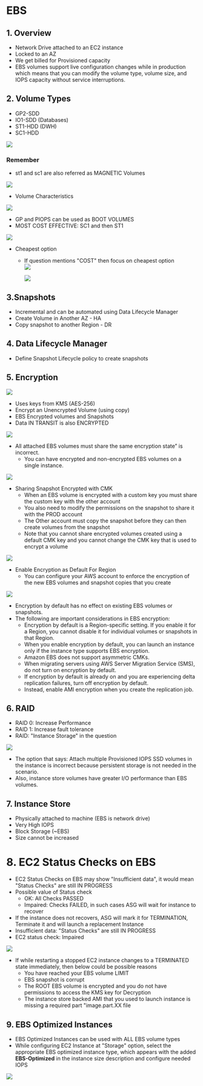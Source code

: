 # EBS

## 1. Overview		
- Network Drive attached to an EC2 instance		
- Locked to an AZ		
- We get billed for Provisioned capacity		
- EBS volumes support live configuration changes while in production which means that you can modify the volume type, volume size, and IOPS capacity without service interruptions.		
## 2. Volume Types		
- GP2-SDD		
- IO1-SDD (Databases)		
- ST1-HDD (DWH)		
- SC1-HDD
<img src="images/12.png">

### Remember
- st1 and sc1 are also referred as MAGNETIC Volumes		
<img src="images/13.png">

- Volume Characteristics
<img src="images/11.png">		

- GP and PIOPS can be used as BOOT VOLUMES										
- MOST COST EFFECTIVE: SC1 and then ST1
<img src="images/2.png">

- Cheapest option 
  - If question mentions "COST" then focus on cheapest option						
    <img src="images/3.png">
	
    <img src="images/4.png">

## 3.Snapshots		
- Incremental and can be automated using Data Lifecycle Manager		
- Create Volume in Another AZ - HA		
- Copy snapshot to another Region - DR		

## 4. Data Lifecycle Manager		
- Define Snapshot Lifecycle policy to create snapshots		
## 5. Encryption			
<img src="images/14.png">

- Uses keys from KMS (AES-256)			
- Encrypt an Unencrypted Volume (using copy)			
- EBS Encrypted volumes and Snapshots			
- Data IN TRANSIT is also ENCRYPTED											
<img src="images/5.png">

- All attached EBS volumes must share the same encryption state” is incorrect. 
  - You can have encrypted and non-encrypted EBS volumes on a single instance.
<img src="images/6.png">

- Sharing Snapshot Encrypted with CMK											
  - When an EBS volume is encrypted with a custom key you must share the custom key with the other account
  - You also need to modify the permissions on the snapshot to share it with the PROD account
  - The Other account must copy the snapshot before they can then create volumes from the snapshot
  - Note that you cannot share encrypted volumes created using a default CMK key and you cannot change the CMK key that is used to encrypt a volume
<img src="images/7.png">

- Enable Encryption as Default For Region
  - You can configure your AWS account to enforce the encryption of the new EBS volumes and snapshot copies that you create
<img src="images/8.png">

  - Encryption by default has no effect on existing EBS volumes or snapshots.										
  - The following are important considerations in EBS encryption:
    - Encryption by default is a Region-specific setting. If you enable it for a Region, you cannot disable it for individual volumes or snapshots in that Region.
    - When you enable encryption by default, you can launch an instance only if the instance type supports EBS encryption.
    - Amazon EBS does not support asymmetric CMKs.
    - When migrating servers using AWS Server Migration Service (SMS), do not turn on encryption by default. 
    - If encryption by default is already on and you are experiencing delta replication failures, turn off encryption by default. 
    - Instead, enable AMI encryption when you create the replication job.

## 6. RAID			
- RAID 0: Increase Performance			
- RAID 1: Increase fault tolerance			
- RAID: "Instance Storage" in the question
<img src="images/1.png">

- The option that says: Attach multiple Provisioned IOPS SSD volumes in the instance is incorrect because persistent storage is not needed in the scenario.
- Also, instance store volumes have greater I/O performance than EBS volumes.	

## 7. Instance Store			
- Physically attached to machine (EBS is network drive)			
- Very High IOPS			
- Block Storage (~EBS)			
- Size cannot be increased
# 8. EC2 Status Checks on EBS											
- EC2 Status Checks on EBS may show "Insufficient data", it would mean "Status Checks" are still IN PROGRESS
- Possible value of Status check											
  - OK: All Checks PASSED											
  - Impaired: Checks FAILED, in such cases ASG will wait for instance to recover
- If the instance does not recovers, ASG will mark it for TERMINATION, Terminate it and will launch a replacement Instance
- Insufficient data: "Status Checks" are still IN PROGRESS
- EC2 status check: Impaired											
<img src="images/9.png">

- If while restarting a stopped EC2 instance changes to a TERMINATED state immediately, then below could be possible reasons
  - You have reached your EBS volume LIMIT											
  - EBS snapshot is corrupt											
  - The ROOT EBS volume is encrypted and you do not have permissions to access the KMS key for Decryption
  - The instance store backed AMI that you used to launch instance is missing a required part "image.part.XX file

## 9. EBS Optimized Instances											
- EBS Optimized Instances can be used with ALL EBS volume types											
- While configuring EC2 Instance at "Storage" option, select the appropriate EBS optimized instance type, which appears with the added **EBS-Optimized** in the instance size description and configure needed IOPS											
<img src="images/10.png">
